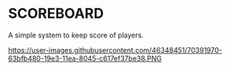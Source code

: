 # SCOREBOARD

A simple system to keep score of players.

https://user-images.githubusercontent.com/46348451/70391970-63bfb480-19e3-11ea-8045-c617ef37be38.PNG
